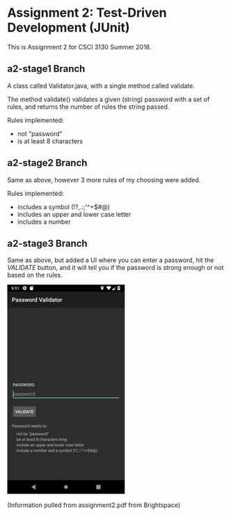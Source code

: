 # Assignment 2: Test-Driven Development (JUnit)

This is Assignment 2 for CSCI 3130 Summer 2018. 

## a2-stage1 Branch

A class called Validator.java, with a single method called validate.

The method validate() validates a given (string) password with a set of rules, and returns the number of rules the string passed.

Rules implemented:
* not "password"
* is at least 8 characters

## a2-stage2 Branch

Same as above, however 3 more rules of my choosing were added.

Rules implemented:
* includes a symbol (!?,.:;'^+$#@)
* includes an upper and lower case letter
* includes a number

## a2-stage3 Branch

Same as above, but added a UI where you can enter a password, hit the *VALIDATE* button, and it will tell you if the password is strong enough or not based on the rules.

<img src="ui.gif" alt="The application in action" height="480" width="270">

(Information pulled from assignment2.pdf from Brightspace)
